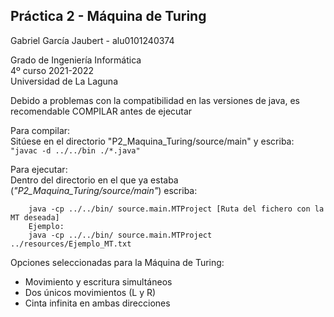 ## Práctica 2 - Máquina de Turing

Gabriel García Jaubert - alu0101240374

Grado de Ingeniería Informática  
4º curso 2021-2022  
Universidad de La Laguna  


Debido a problemas con la compatibilidad  en las versiones de java, es recomendable COMPILAR antes de ejecutar  

Para compilar:  
Sitúese en el directorio "P2_Maquina_Turing/source/main" y escriba:  
 ```"javac -d ../../bin ./*.java"```

Para ejecutar:  
Dentro del directorio en el que ya estaba (*"P2_Maquina_Turing/source/main"*) escriba:   
```
    java -cp ../../bin/ source.main.MTProject [Ruta del fichero con la MT deseada]
    Ejemplo:
    java -cp ../../bin/ source.main.MTProject ../resources/Ejemplo_MT.txt 
```

Opciones seleccionadas para la Máquina de Turing:  
  - Movimiento y escritura simultáneos
  - Dos únicos movimientos (L y R)
  - Cinta infinita en ambas direcciones  
